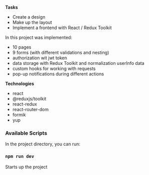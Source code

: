 **Tasks**

- Create a design
- Make up the layout
- Implement a frontend with React / Redux Toolkit

In this project was implemented:

- 10 pages
- 9 forms (with different validations and nesting)
- authorization wit jwt token
- data storage with Redux Toolkit and normalization userInfo data
- custom hooks for working with requests
- pop-up notifications during different actions

**Technologies**

- react
- @reduxjs/toolkit
- react-redux
- react-router-dom
- formik
- yup

### Available Scripts

In the project directory, you can run:

### `npm run dev`

Starts up the project

